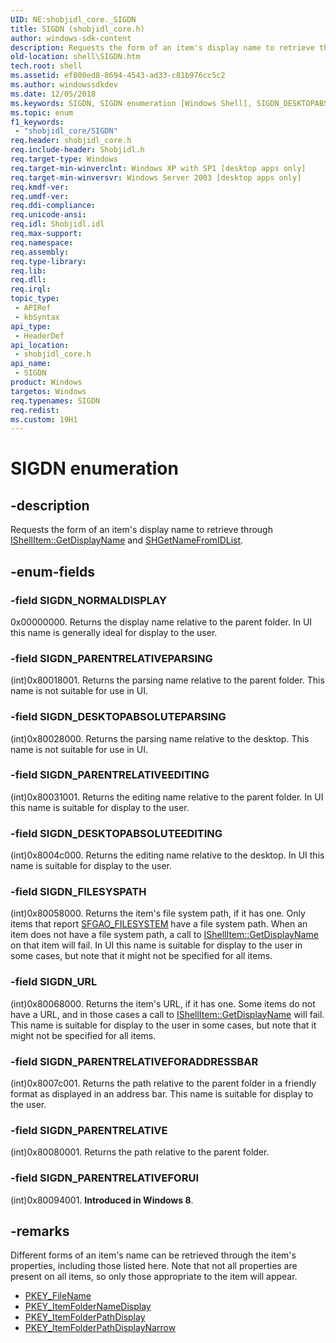 ```yaml
---
UID: NE:shobjidl_core._SIGDN
title: SIGDN (shobjidl_core.h)
author: windows-sdk-content
description: Requests the form of an item's display name to retrieve through IShellItem::GetDisplayName and SHGetNameFromIDList.
old-location: shell\SIGDN.htm
tech.root: shell
ms.assetid: ef800ed8-8694-4543-ad33-c81b976cc5c2
ms.author: windowssdkdev
ms.date: 12/05/2018
ms.keywords: SIGDN, SIGDN enumeration [Windows Shell], SIGDN_DESKTOPABSOLUTEEDITING, SIGDN_DESKTOPABSOLUTEPARSING, SIGDN_FILESYSPATH, SIGDN_NORMALDISPLAY, SIGDN_PARENTRELATIVE, SIGDN_PARENTRELATIVEEDITING, SIGDN_PARENTRELATIVEFORADDRESSBAR, SIGDN_PARENTRELATIVEFORUI, SIGDN_PARENTRELATIVEPARSING, SIGDN_URL, inet_SIGDN, shell.SIGDN, shobjidl_core/SIGDN, shobjidl_core/SIGDN_DESKTOPABSOLUTEEDITING, shobjidl_core/SIGDN_DESKTOPABSOLUTEPARSING, shobjidl_core/SIGDN_FILESYSPATH, shobjidl_core/SIGDN_NORMALDISPLAY, shobjidl_core/SIGDN_PARENTRELATIVE, shobjidl_core/SIGDN_PARENTRELATIVEEDITING, shobjidl_core/SIGDN_PARENTRELATIVEFORADDRESSBAR, shobjidl_core/SIGDN_PARENTRELATIVEFORUI, shobjidl_core/SIGDN_PARENTRELATIVEPARSING, shobjidl_core/SIGDN_URL
ms.topic: enum
f1_keywords: 
 - "shobjidl_core/SIGDN"
req.header: shobjidl_core.h
req.include-header: Shobjidl.h
req.target-type: Windows
req.target-min-winverclnt: Windows XP with SP1 [desktop apps only]
req.target-min-winversvr: Windows Server 2003 [desktop apps only]
req.kmdf-ver: 
req.umdf-ver: 
req.ddi-compliance: 
req.unicode-ansi: 
req.idl: Shobjidl.idl
req.max-support: 
req.namespace: 
req.assembly: 
req.type-library: 
req.lib: 
req.dll: 
req.irql: 
topic_type:
 - APIRef
 - kbSyntax
api_type:
 - HeaderDef
api_location:
 - shobjidl_core.h
api_name:
 - SIGDN
product: Windows
targetos: Windows
req.typenames: SIGDN
req.redist: 
ms.custom: 19H1
---
```


# SIGDN enumeration


## -description


Requests the form of an item's display name to retrieve through <a href="https://docs.microsoft.com/windows/desktop/api/shobjidl_core/nf-shobjidl_core-ishellitem-getdisplayname">IShellItem::GetDisplayName</a> and <a href="https://docs.microsoft.com/windows/desktop/api/shobjidl_core/nf-shobjidl_core-shgetnamefromidlist">SHGetNameFromIDList</a>.


## -enum-fields




### -field SIGDN_NORMALDISPLAY

0x00000000. Returns the display name relative to the parent folder. In UI this name is generally ideal for display to the user.


### -field SIGDN_PARENTRELATIVEPARSING

(int)0x80018001. Returns the parsing name relative to the parent folder. This name is not suitable for use in UI.


### -field SIGDN_DESKTOPABSOLUTEPARSING

(int)0x80028000. Returns the parsing name relative to the desktop. This name is not suitable for use in UI.


### -field SIGDN_PARENTRELATIVEEDITING

(int)0x80031001. Returns the editing name relative to the parent folder. In UI this name is suitable for display to the user.


### -field SIGDN_DESKTOPABSOLUTEEDITING

(int)0x8004c000. Returns the editing name relative to the desktop. In UI this name is suitable for display to the user.


### -field SIGDN_FILESYSPATH

(int)0x80058000. Returns the item's file system path, if it has one. Only items that report <a href="https://docs.microsoft.com/windows/desktop/shell/sfgao">SFGAO_FILESYSTEM</a> have a file system path. When an item does not have a file system path, a call to <a href="https://docs.microsoft.com/windows/desktop/api/shobjidl_core/nf-shobjidl_core-ishellitem-getdisplayname">IShellItem::GetDisplayName</a> on that item will fail. In UI this name is suitable for display to the user in some cases, but note that it might not be specified for all items.


### -field SIGDN_URL

(int)0x80068000. Returns the item's URL, if it has one. Some items do not have a URL, and in those cases a call to <a href="https://docs.microsoft.com/windows/desktop/api/shobjidl_core/nf-shobjidl_core-ishellitem-getdisplayname">IShellItem::GetDisplayName</a> will fail. This name is suitable for display to the user in some cases, but note that it might not be specified for all items.


### -field SIGDN_PARENTRELATIVEFORADDRESSBAR

(int)0x8007c001. Returns the path relative to the parent folder in a friendly format as displayed in an address bar. This name is suitable for display to the user.


### -field SIGDN_PARENTRELATIVE

(int)0x80080001. Returns the path relative to the parent folder.


### -field SIGDN_PARENTRELATIVEFORUI

(int)0x80094001. <b>Introduced in Windows 8</b>.


## -remarks



Different forms of an item's name can be retrieved through the item's properties, including those listed here. Note that not all properties are present on all items, so only those appropriate to the item will appear.
            
                

<ul>
<li>
<a href="https://docs.microsoft.com/windows/desktop/properties/props-system-filename">PKEY_FileName</a>
</li>
<li>
<a href="https://docs.microsoft.com/windows/desktop/properties/props-system-itemfoldernamedisplay">PKEY_ItemFolderNameDisplay</a>
</li>
<li>
<a href="https://docs.microsoft.com/windows/desktop/properties/props-system-itemfolderpathdisplay">PKEY_ItemFolderPathDisplay</a>
</li>
<li>
<a href="https://docs.microsoft.com/windows/desktop/properties/props-system-itemfolderpathdisplaynarrow">PKEY_ItemFolderPathDisplayNarrow</a>
</li>
</ul>


